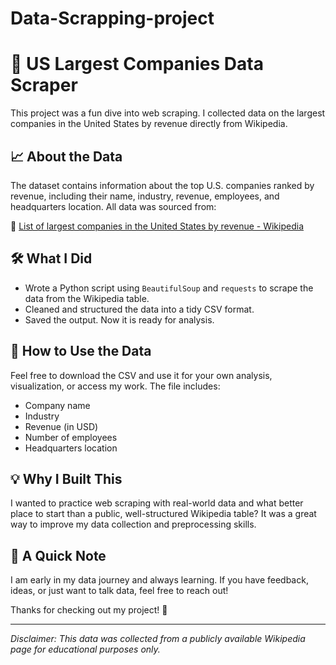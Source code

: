 # Data-Scrapping-project
# 🏢 US Largest Companies Data Scraper

This project was a fun dive into web scraping. I collected data on the largest companies in the United States by revenue directly from Wikipedia.

## 📈 About the Data

The dataset contains information about the top U.S. companies ranked by revenue, including their name, industry, revenue, employees, and headquarters location. All data was sourced from:

🔗 [List of largest companies in the United States by revenue - Wikipedia](https://en.wikipedia.org/wiki/List_of_largest_companies_in_the_United_States_by_revenue)

## 🛠️ What I Did

- Wrote a Python script using `BeautifulSoup` and `requests` to scrape the data from the Wikipedia table.
- Cleaned and structured the data into a tidy CSV format.
- Saved the output. Now it is ready for analysis.

## 🚀 How to Use the Data

Feel free to download the CSV and use it for your own analysis, visualization, or access my work. The file includes:

- Company name
- Industry
- Revenue (in USD)
- Number of employees
- Headquarters location

## 💡 Why I Built This

I wanted to practice web scraping with real-world data and what better place to start than a public, well-structured Wikipedia table? It was a great way to improve my data collection and preprocessing skills.

## 👋 A Quick Note

I am early in my data journey and always learning. If you have feedback, ideas, or just want to talk data, feel free to reach out!

Thanks for checking out my project! 🙂

---

*Disclaimer: This data was collected from a publicly available Wikipedia page for educational purposes only.*
